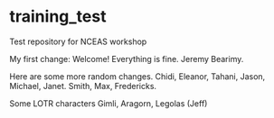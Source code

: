 # training_test
Test repository for NCEAS workshop

My first change:
Welcome! Everything is fine. Jeremy Bearimy.

Here are some more random changes.
Chidi, Eleanor, Tahani, Jason, Michael, Janet. Smith, Max, Fredericks.

Some LOTR characters
Gimli, Aragorn, Legolas  (Jeff)